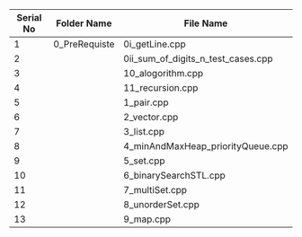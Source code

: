 | Serial No | Folder Name                    | File Name                                    |
|-----------|--------------------------------|----------------------------------------------|
| 1         | 0_PreRequiste                  | 0i_getLine.cpp                                |
| 2         |                                | 0ii_sum_of_digits_n_test_cases.cpp            |
| 3         |                                | 10_alogorithm.cpp                             |
| 4         |                                | 11_recursion.cpp                              |
| 5         |                                | 1_pair.cpp                                    |
| 6         |                                | 2_vector.cpp                                  |
| 7         |                                | 3_list.cpp                                    |
| 8         |                                | 4_minAndMaxHeap_priorityQueue.cpp             |
| 9         |                                | 5_set.cpp                                     |
| 10        |                                | 6_binarySearchSTL.cpp                         |
| 11        |                                | 7_multiSet.cpp                                |
| 12        |                                | 8_unorderSet.cpp                              |
| 13        |                                | 9_map.cpp                                     |